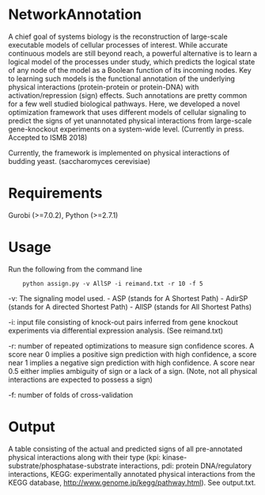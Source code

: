 # NetworkAnnotation
A chief goal of systems biology is the reconstruction of large-scale executable models of
cellular processes of interest. While accurate continuous models are still beyond reach, a powerful
alternative is to learn a logical model of the processes under study, which predicts the logical state of
any node of the model as a Boolean function of its incoming nodes. Key to learning such models is the
functional annotation of the underlying physical interactions (protein-protein or protein-DNA) with activation/repression (sign) effects. Such annotations are pretty common for a few well studied biological pathways. Here, we developed a novel optimization framework that uses different models
of cellular signaling to predict the signs of yet unannotated physical interactions from large-scale gene-knockout experiments on a system-wide level. (Currently in press. Accepted to ISMB 2018)

Currently, the framework is implemented on physical interactions of budding yeast. (saccharomyces cerevisiae)

# Requirements
Gurobi (>=7.0.2), 
Python (>=2.7.1)
# Usage
Run the following from the command line
```
    python assign.py -v AllSP -i reimand.txt -r 10 -f 5

```

-v: The signaling model used. 
    - ASP (stands for A Shortest Path) 
    - AdirSP (stands for A directed Shortest Path)
    - AllSP (stands for All Shortest Paths)

-i: input file consisting of knock-out pairs inferred from gene knockout experiments via differential expression analysis. (See reimand.txt)

-r: number of repeated optimizations to measure sign confidence scores. A score near 0 implies a positive sign prediction with high confidence, a score near 1 implies a negative sign prediction with high confidence. A score near 0.5 either implies ambiguity of sign or a lack of a sign. (Note, not all physical interactions are expected to possess a sign)

-f: number of folds of cross-validation

# Output
A table consisting of the actual and predicted signs of all pre-annotated physical interactions along with their type (kpi: kinase-substrate/phosphatase-substrate interactions, pdi: protein DNA/regulatory interactions, KEGG: experimentally annotated physical interactions from the KEGG database, http://www.genome.jp/kegg/pathway.html). See output.txt.
